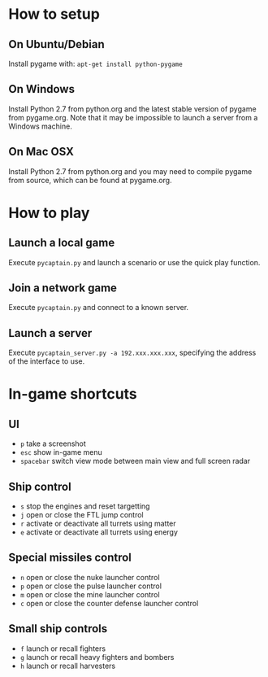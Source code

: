 # How to setup
## On Ubuntu/Debian

Install pygame with: `apt-get install python-pygame`

## On Windows

Install Python 2.7 from python.org and the latest stable version of pygame from pygame.org. Note that it may be impossible to launch a server from a Windows machine.

## On Mac OSX

Install Python 2.7 from python.org and you may need to compile pygame from source, which can be found at pygame.org.

# How to play
## Launch a local game
Execute `pycaptain.py` and launch a scenario or use the quick play function.

## Join a network game
Execute `pycaptain.py` and connect to a known server.

## Launch a server
Execute `pycaptain_server.py -a 192.xxx.xxx.xxx`, specifying the address of the interface to use.

# In-game shortcuts

## UI

* `p` take a screenshot
* `esc` show in-game menu
* `spacebar` switch view mode between main view and full screen radar

## Ship control

* `s` stop the engines and reset targetting
* `j` open or close the FTL jump control
* `r` activate or deactivate all turrets using matter
* `e` activate or deactivate all turrets using energy

## Special missiles control

* `n` open or close the nuke launcher control
* `p` open or close the pulse launcher control
* `m` open or close the mine launcher control
* `c` open or close the counter defense launcher control

## Small ship controls

* `f` launch or recall fighters
* `g` launch or recall heavy fighters and bombers
* `h` launch or recall harvesters
